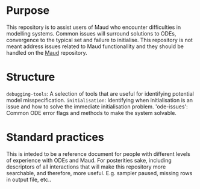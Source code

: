 # Purpose
This repository is to assist users of Maud who encounter difficulties in 
modelling systems. Common issues will surround solutions to ODEs, convergence 
to the typical set and failure to initialise. This repository is not meant 
address issues related to Maud functionallity and they should be handled on 
the [Maud](https://github.com/biosustain/Maud) repository. 

# Structure

`debugging-tools`: A selection of tools that are useful for identifying potential model misspecification.
`initialisation`: Identifying when initialisation is an issue and how to solve the immediate initialisation 
problem.
'ode-issues': Common ODE error flags and methods to make the system solvable.

# Standard practices

This is inteded to be a reference document for people with different levels of experience with 
ODEs and Maud. For posterities sake, including descriptors of all interactions that will make this 
repository more searchable, and therefore, more useful. E.g. sampler paused, missing rows in output 
file, etc.. 
